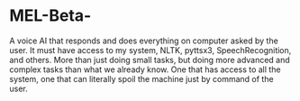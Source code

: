 # MEL-Beta-
A voice AI that responds and does everything on computer asked by the user. It must have access to my system, NLTK, pyttsx3, SpeechRecognition, and others. More than just doing small tasks, but doing more advanced and complex tasks than what we already know. One that has access to all the system, one that can literally spoil the machine just by command of the user.
